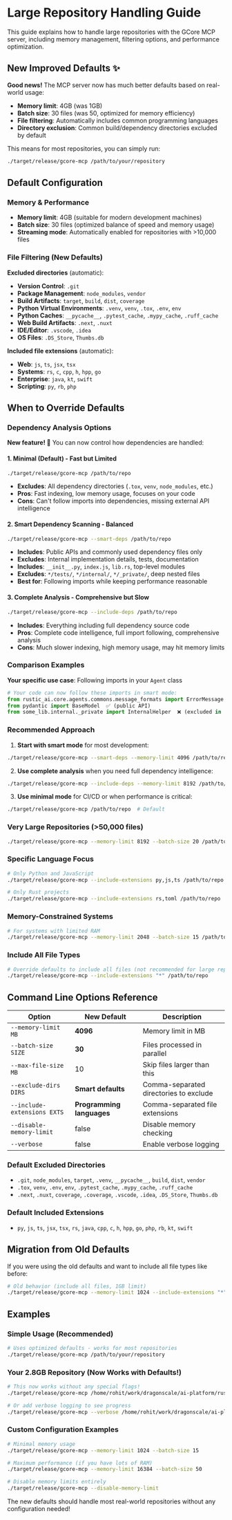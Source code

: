 # Large Repository Handling Guide

This guide explains how to handle large repositories with the GCore MCP server, including memory management, filtering options, and performance optimization.

## New Improved Defaults ✨

**Good news!** The MCP server now has much better defaults based on real-world usage:

- **Memory limit**: 4GB (was 1GB)
- **Batch size**: 30 files (was 50, optimized for memory efficiency)
- **File filtering**: Automatically includes common programming languages
- **Directory exclusion**: Common build/dependency directories excluded by default

This means for most repositories, you can simply run:
```bash
./target/release/gcore-mcp /path/to/your/repository
```

## Default Configuration

### Memory & Performance
- **Memory limit**: 4GB (suitable for modern development machines)
- **Batch size**: 30 files (optimized balance of speed and memory usage)
- **Streaming mode**: Automatically enabled for repositories with >10,000 files

### File Filtering (New Defaults)
**Excluded directories** (automatic):
- **Version Control**: `.git`
- **Package Management**: `node_modules`, `vendor`
- **Build Artifacts**: `target`, `build`, `dist`, `coverage`
- **Python Virtual Environments**: `.venv`, `venv`, `.tox`, `.env`, `env`
- **Python Caches**: `__pycache__`, `.pytest_cache`, `.mypy_cache`, `.ruff_cache`
- **Web Build Artifacts**: `.next`, `.nuxt`
- **IDE/Editor**: `.vscode`, `.idea`
- **OS Files**: `.DS_Store`, `Thumbs.db`

**Included file extensions** (automatic):
- **Web**: `js`, `ts`, `jsx`, `tsx`
- **Systems**: `rs`, `c`, `cpp`, `h`, `hpp`, `go`
- **Enterprise**: `java`, `kt`, `swift`
- **Scripting**: `py`, `rb`, `php`

## When to Override Defaults

### Dependency Analysis Options

**New feature! 🎯** You can now control how dependencies are handled:

#### 1. Minimal (Default) - Fast but Limited
```bash
./target/release/gcore-mcp /path/to/repo
```
- **Excludes**: All dependency directories (`.tox`, `venv`, `node_modules`, etc.)
- **Pros**: Fast indexing, low memory usage, focuses on your code
- **Cons**: Can't follow imports into dependencies, missing external API intelligence

#### 2. Smart Dependency Scanning - Balanced
```bash
./target/release/gcore-mcp --smart-deps /path/to/repo
```
- **Includes**: Public APIs and commonly used dependency files only
- **Excludes**: Internal implementation details, tests, documentation
- **Includes**: `__init__.py`, `index.js`, `lib.rs`, top-level modules
- **Excludes**: `*/tests/`, `*/internal/`, `*/_private/`, deep nested files
- **Best for**: Following imports while keeping performance reasonable

#### 3. Complete Analysis - Comprehensive but Slow
```bash
./target/release/gcore-mcp --include-deps /path/to/repo
```
- **Includes**: Everything including full dependency source code
- **Pros**: Complete code intelligence, full import following, comprehensive analysis
- **Cons**: Much slower indexing, high memory usage, may hit memory limits

### Comparison Examples

**Your specific use case**: Following imports in your `Agent` class

```python
# Your code can now follow these imports in smart mode:
from rustic_ai.core.agents.commons.message_formats import ErrorMessage  ✅
from pydantic import BaseModel  ✅ (public API)
from some_lib.internal._private import InternalHelper  ❌ (excluded in smart mode)
```

### Recommended Approach

1. **Start with smart mode** for most development:
```bash
./target/release/gcore-mcp --smart-deps --memory-limit 4096 /path/to/repo
```

2. **Use complete analysis** when you need full dependency intelligence:
```bash
./target/release/gcore-mcp --include-deps --memory-limit 8192 /path/to/repo
```

3. **Use minimal mode** for CI/CD or when performance is critical:
```bash
./target/release/gcore-mcp /path/to/repo  # Default
```

### Very Large Repositories (>50,000 files)
```bash
./target/release/gcore-mcp --memory-limit 8192 --batch-size 20 /path/to/huge/repo
```

### Specific Language Focus
```bash
# Only Python and JavaScript
./target/release/gcore-mcp --include-extensions py,js,ts /path/to/repo

# Only Rust projects  
./target/release/gcore-mcp --include-extensions rs,toml /path/to/repo
```

### Memory-Constrained Systems
```bash
# For systems with limited RAM
./target/release/gcore-mcp --memory-limit 2048 --batch-size 15 /path/to/repo
```

### Include All File Types
```bash
# Override defaults to include all files (not recommended for large repos)
./target/release/gcore-mcp --include-extensions "*" /path/to/repo
```

## Command Line Options Reference

| Option | **New Default** | Description |
|--------|---------|-------------|
| `--memory-limit MB` | **4096** | Memory limit in MB |
| `--batch-size SIZE` | **30** | Files processed in parallel |
| `--max-file-size MB` | 10 | Skip files larger than this |
| `--exclude-dirs DIRS` | **Smart defaults** | Comma-separated directories to exclude |
| `--include-extensions EXTS` | **Programming languages** | Comma-separated file extensions |
| `--disable-memory-limit` | false | Disable memory checking |
| `--verbose` | false | Enable verbose logging |

### Default Excluded Directories
- `.git`, `node_modules`, `target`, `.venv`, `__pycache__`, `build`, `dist`, `vendor`
- `.tox`, `venv`, `.env`, `env`, `.pytest_cache`, `.mypy_cache`, `.ruff_cache`
- `.next`, `.nuxt`, `coverage`, `.coverage`, `.vscode`, `.idea`, `.DS_Store`, `Thumbs.db`

### Default Included Extensions  
- `py`, `js`, `ts`, `jsx`, `tsx`, `rs`, `java`, `cpp`, `c`, `h`, `hpp`, `go`, `php`, `rb`, `kt`, `swift`

## Migration from Old Defaults

If you were using the old defaults and want to include all file types like before:

```bash
# Old behavior (include all files, 1GB limit)
./target/release/gcore-mcp --memory-limit 1024 --include-extensions "*" /path/to/repo
```

## Examples

### Simple Usage (Recommended)
```bash
# Uses optimized defaults - works for most repositories
./target/release/gcore-mcp /path/to/your/repository
```

### Your 2.8GB Repository (Now Works with Defaults!)
```bash
# This now works without any special flags!
./target/release/gcore-mcp /home/rohit/work/dragonscale/ai-platform/rustic-ai

# Or add verbose logging to see progress
./target/release/gcore-mcp --verbose /home/rohit/work/dragonscale/ai-platform/rustic-ai
```

### Custom Configuration Examples
```bash
# Minimal memory usage
./target/release/gcore-mcp --memory-limit 1024 --batch-size 15

# Maximum performance (if you have lots of RAM)
./target/release/gcore-mcp --memory-limit 16384 --batch-size 50

# Disable memory limits entirely
./target/release/gcore-mcp --disable-memory-limit
```

The new defaults should handle most real-world repositories without any configuration needed! 